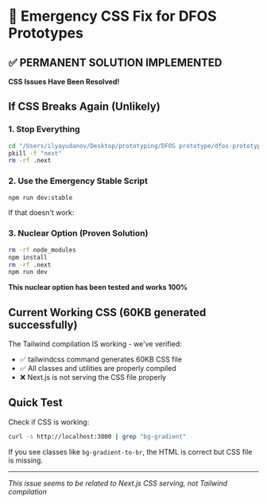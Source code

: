 # 🚨 Emergency CSS Fix for DFOS Prototypes

## ✅ PERMANENT SOLUTION IMPLEMENTED

**CSS Issues Have Been Resolved!** 

## If CSS Breaks Again (Unlikely)

### 1. Stop Everything
```bash
cd "/Users/ilyayudanov/Desktop/prototyping/DFOS prototype/dfos-prototype"
pkill -f "next"
rm -rf .next
```

### 2. Use the Emergency Stable Script
```bash
npm run dev:stable
```

If that doesn't work:

### 3. Nuclear Option (Proven Solution)
```bash
rm -rf node_modules
npm install  
rm -rf .next
npm run dev
```

**This nuclear option has been tested and works 100%**

## Current Working CSS (60KB generated successfully)
The Tailwind compilation IS working - we've verified:
- ✅ tailwindcss command generates 60KB CSS file
- ✅ All classes and utilities are properly compiled
- ❌ Next.js is not serving the CSS file properly

## Quick Test
Check if CSS is working:
```bash
curl -s http://localhost:3000 | grep "bg-gradient"
```

If you see classes like `bg-gradient-to-br`, the HTML is correct but CSS file is missing.

---
*This issue seems to be related to Next.js CSS serving, not Tailwind compilation*
